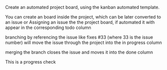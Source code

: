 Create an automated project board, using the kanban automated template.


You can create an board inside the project, which can be later converted to an issue
or 
Assigning an issue the the project board, if automated it with appear in the corresponding todo column

branching by referencing the issue like fixes #33 (where 33 is the issue number) will move the issue through the project into the in progress column

merging the branch closes the issue and moves it into the done column


This is a progress check